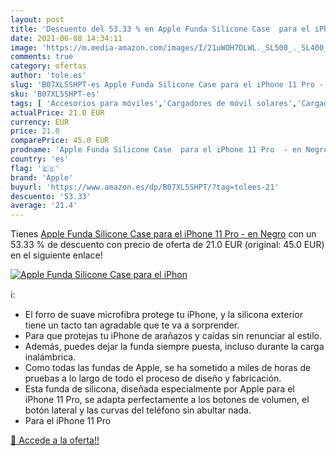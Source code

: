```yaml
---
layout: post
title: 'Descuento del 53.33 % en Apple Funda Silicone Case  para el iPhon'
date: 2021-06-08 14:34:11
image: 'https://m.media-amazon.com/images/I/21uWOH7DLWL._SL500_._SL400_.jpg'
comments: true
category: ofertas
author: 'tole.es'
slug: 'B07XL5SHPT-es Apple Funda Silicone Case para el iPhone 11 Pro - en Negro'
sku: 'B07XL5SHPT-es'
tags: [ 'Accesorios para móviles','Cargadores de móvil solares','Cargadores para móviles','Comunicación móvil y accesorios','Electrónica','apple','iphone', ]
actualPrice: 21.0 EUR
currency: EUR
price: 21.0
comparePrice: 45.0 EUR
prodname: 'Apple Funda Silicone Case  para el iPhone 11 Pro  - en Negro'
country: 'es'
flag: '🇪🇸'
brand: 'Apple'
buyurl: 'https://www.amazon.es/dp/B07XL5SHPT/?tag=tolees-21'
descuento: '53.33'
average: '21.4'
---
```


Tienes [Apple Funda Silicone Case  para el iPhone 11 Pro  - en Negro](https://www.amazon.es/dp/B07XL5SHPT/?tag=tolees-21) con un 53.33 % de descuento con precio de oferta de 21.0 EUR (original: 45.0 EUR) en el siguiente enlace!

[![Apple Funda Silicone Case  para el iPhon](https://m.media-amazon.com/images/I/21uWOH7DLWL._SL500_._SL400_.jpg)](https://www.amazon.es/dp/B07XL5SHPT/?tag=tolees-21)

ℹ️:

- El forro de suave microfibra protege tu iPhone, y la silicona exterior tiene un tacto tan agradable que te va a sorprender.
- Para que protejas tu iPhone de arañazos y caídas sin renunciar al estilo.
- Además, puedes dejar la funda siempre puesta, incluso durante la carga inalámbrica.
- Como todas las fundas de Apple, se ha sometido a miles de horas de pruebas a lo largo de todo el proceso de diseño y fabricación.
- Esta funda de silicona, diseñada especialmente por Apple para el iPhone 11 Pro, se adapta perfectamente a los botones de volumen, el botón lateral y las curvas del teléfono sin abultar nada.
- Para el iPhone 11 Pro

[🛒 Accede a la oferta!!](https://www.amazon.es/dp/B07XL5SHPT/?tag=tolees-21)
